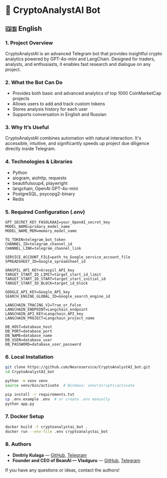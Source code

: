 # 🤖 CryptoAnalystAI Bot

## 🇬🇧 English

### 1. Project Overview
CryptoAnalystAI is an advanced Telegram bot that provides insightful crypto analytics powered by GPT-4o-mini and LangChain. Designed for traders, analysts, and enthusiasts, it enables fast research and dialogue on any project.

### 2. What the Bot Can Do
- Provides both basic and advanced analytics of top 1000 CoinMarketCap projects  
- Allows users to add and track custom tokens  
- Stores analysis history for each user  
- Supports conversation in English and Russian  

### 3. Why It’s Useful
CryptoAnalystAI combines automation with natural interaction. It's accessible, intuitive, and significantly speeds up project due diligence directly inside Telegram.

### 4. Technologies & Libraries
- Python  
- aiogram, aiohttp, requests  
- beautifulsoup4, playwright  
- langchain, OpenAI GPT-4o-mini  
- PostgreSQL, psycopg2-binary  
- Redis  

### 5. Required Configuration (.env)
```env
GPT_SECRET_KEY_FASOLKAAI=your_OpenAI_secret_key
MODEL_NAME=primary_model_name
MODEL_NAME_MEM=memory_model_name

TG_TOKEN=telegram_bot_token
CHANNEL_ID=telegram_channel_id
CHANNEL_LINK=telegram_channel_link

SERVICE_ACCOUNT_FILE=path_to_Google_service_account_file
SPREADSHEET_ID=Google_spreadsheet_id

GRASPIL_API_KEY=Graspil_API_key
TARGET_START_ID_LIMIT=target_start_id_limit
TARGET_START_ID_START=target_start_initial_id
TARGET_START_ID_BLOCK=target_id_block

GOOGLE_API_KEY=Google_API_key
SEARCH_ENGINE_GLOBAL_ID=Google_search_engine_id

LANGCHAIN_TRACING_V2=True_or_False
LANGCHAIN_ENDPOINT=Langchain_endpoint
LANGCHAIN_API_KEY=Langchain_API_key
LANGCHAIN_PROJECT=Langchain_project_name

DB_HOST=database_host
DB_PORT=database_port
DB_NAME=database_name
DB_USER=database_user
DB_PASSWORD=database_user_password
```

### 6. Local Installation
```bash
git clone https://github.com/Neuroservice/CryptoAnalystAI_bot.git
cd CryptoAnalystAI_bot

python -m venv venv
source venv/bin/activate  # Windows: venv\Scripts\activate

pip install -r requirements.txt
cp .env.example .env  # or create .env manually
python app.py
```

### 7. Docker Setup
```bash
docker build -t cryptoanalystai_bot .
docker run --env-file .env cryptoanalystai_bot
```

### 8. Authors

- **Dmitriy Kulaga** — [GitHub](https://github.com/DmitriyKuladmed), [Telegram](https://t.me/kuladmedDm)  
- **Founder and CEO of BeanAI — Vladguru** — [GitHub](https://github.com/vladguru), [Telegram](https://t.me/vladguru_AI)

If you have any questions or ideas, contact the authors!
